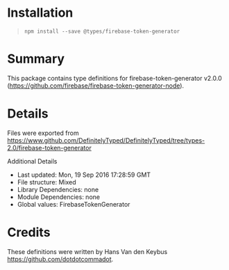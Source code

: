 # Installation
> `npm install --save @types/firebase-token-generator`

# Summary
This package contains type definitions for firebase-token-generator v2.0.0 (https://github.com/firebase/firebase-token-generator-node).

# Details
Files were exported from https://www.github.com/DefinitelyTyped/DefinitelyTyped/tree/types-2.0/firebase-token-generator

Additional Details
 * Last updated: Mon, 19 Sep 2016 17:28:59 GMT
 * File structure: Mixed
 * Library Dependencies: none
 * Module Dependencies: none
 * Global values: FirebaseTokenGenerator

# Credits
These definitions were written by Hans Van den Keybus <https://github.com/dotdotcommadot>.
